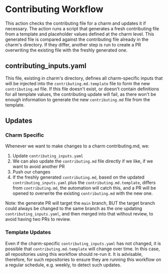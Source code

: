 # Contributing Workflow

This action checks the contributing file for a charm and updates it if necessary. The action runs a script that generates a fresh contributing file from a template and placeholder values defined at the charm level. This generated file is compared against the contributing file already in the charm's directory. If they differ, another step is run to create a PR overwriting the existing file with the freshly generated one.

## contributing_inputs.yaml

This file, existing in charm's directory, defines all charm-specific inputs that will be injected into the `contributing.md.template` file to form the new `contributing.md` file. If this file doesn't exist, or doesn't contain definitions for all template values, the contributing update will fail, as there won't be enough information to generate the new `contributing.md` file from the template.

## Updates

### Charm Specific

Whenever we want to make changes to a charm contributing.md, we:

1. Update `contributing_inputs.yaml`
1. We can also update the `contributing.md` file directly if we like, if we want to avoid another PR
1. Push our changes
1. If the freshly generated `contributing.md`, based on the updated `contributing_inputs.yaml` plus the `contributing.md.template`, differs from `contributing.md`, the automation will catch this, and a PR will be opened to overwrite the existing `contributing.md` with the new one.

Note: the generate PR will target the `main` branch, BUT the target branch could always be changed to the same branch as the one updating `contributing_inputs.yaml`, and then merged into that without review, to avoid having two PRs to review.

### Template Updates

Even if the charm-specific `contributing_inputs.yaml` has not changed, it is possible that `contributing.md.template` will change over time. In this case, all repositories using this workflow should re-run it. It is advisable, therefore, for such repositories to ensure they are running this workflow on a regular schedule, e.g. weekly, to detect such updates.
